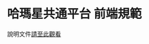 哈瑪星共通平台 前端規範
=======================
說明文件[請至此觀看](https://docs.google.com/document/d/1IchtYswbtjfxx--gn7sP7ByKX10h6trTEQ4pSno4e_M/edit?usp=sharing)